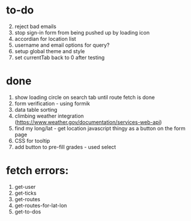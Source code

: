 # to-do
2. reject bad emails
4. stop sign-in form from being pushed up by loading icon
5. accordian for location list
1. username and email options for query?
2. setup global theme and style
5. set currentTab back to 0 after testing

# done
1. show loading circle on search tab until route fetch is done
3. form verification - using formik
3. data table sorting
4. climbing weather integration (https://www.weather.gov/documentation/services-web-api)
2. find my long/lat - get location javascript thingy as a button on the form page
6. CSS for tooltip
3. add button to pre-fill grades - used select

# fetch errors:
1. get-user
2. get-ticks
3. get-routes
4. get-routes-for-lat-lon
5. get-to-dos

